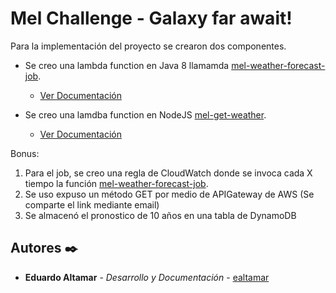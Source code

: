 # Mel Challenge - Galaxy far await!

Para la implementación del proyecto se crearon dos componentes.

* Se creo una lambda function en Java 8 llamamda [mel-weather-forecast-job](https://github.com/ealtamar2/GalaxyFarAwait/tree/main/mel-weather-forecast-job).
  * [Ver Documentación](https://github.com/ealtamar2/GalaxyFarAwait/edit/main/mel-weather-forecast-job/README.md) 
    
* Se creo una lamdba function en NodeJS  [mel-get-weather](https://github.com/ealtamar2/GalaxyFarAwait/tree/main/mel-get-weather).
  * [Ver Documentación](https://github.com/ealtamar2/GalaxyFarAwait/blob/main/mel-get-weather/README.md)    

Bonus:
  1. Para el job, se creo una regla de CloudWatch donde se invoca cada X tiempo la función [mel-weather-forecast-job](https://github.com/ealtamar2/GalaxyFarAwait/tree/main/mel-weather-forecast-job).
  2. Se uso expuso un método GET por medio de APIGateway de AWS (Se comparte el link mediante email)
  3. Se almacenó el pronostico de 10 años en una tabla de DynamoDB

## Autores ✒️

* **Eduardo Altamar** - *Desarrollo y Documentación* - [ealtamar](https://github.com/ealtamar2)


